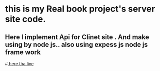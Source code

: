 # this is my Real book project's server site code.

## Here I implement Api for Clinet site . And make using by node js.. also using expess js node js frame work  
#[ here tha live](https://real-book-sn.web.app/)


